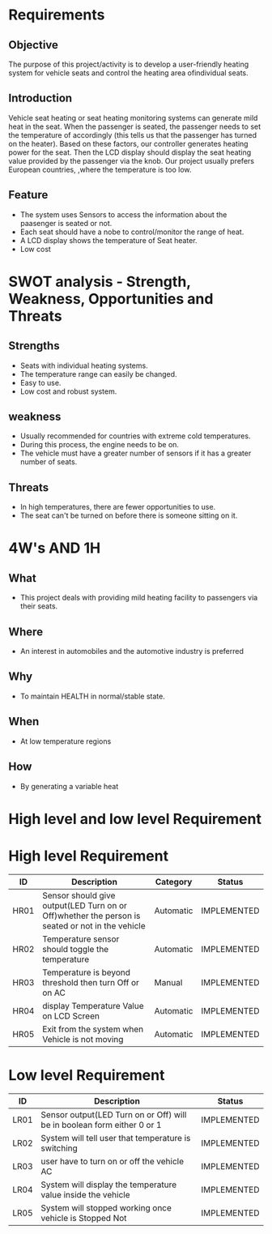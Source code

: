 # Requirements
## Objective
The purpose of this project/activity is to develop a user-friendly heating system for vehicle seats and control the heating area of ​​individual seats.
## Introduction
Vehicle seat heating or seat heating monitoring systems can generate mild heat in the seat. When the passenger is seated, the passenger needs to set the temperature of accordingly (this tells us that the passenger has turned on the heater). Based on these factors, our controller generates heating power for the seat. 
Then the LCD display should display the seat heating value provided by the passenger via the knob. Our project usually prefers European countries, 
,where the temperature is too low.
## Feature

+ The system uses Sensors to access the information about the paasenger is seated or not.
+ Each seat should have a nobe to control/monitor the range of heat.
+ A LCD display shows the temperature of Seat heater.
+ Low cost
# SWOT analysis - Strength, Weakness, Opportunities and Threats
## Strengths

+  Seats with individual heating systems.
+  The temperature range can easily be changed.
+  Easy to use. 
+  Low cost and robust system.
## weakness

+  Usually recommended for countries with extreme cold temperatures.
+  During this process, the engine needs to be on.
+  The vehicle must have a greater number of sensors if it has a greater number of seats.
## Threats

+  In high temperatures, there are fewer opportunities to use.
+  The seat can't be turned on before there is someone sitting on it.
# 4W's AND 1H
## What
+ This project deals with providing mild heating facility to passengers via their seats.
## Where
+ An interest in automobiles and the automotive industry is preferred
## Why
+ To maintain HEALTH in normal/stable state.
## When
+ At low temperature regions
## How
+ By generating a variable heat
# High level and low level Requirement

# High level Requirement 
|ID	  |Description                                                                                               |	 Category|	  Status   |
|-----|----------------------------------------------------------------------------------------------------------|-----------|-------------|
|HR01	|Sensor should give output(LED Turn on or Off)whether the person is seated or not in the vehicle           |  Automatic|	IMPLEMENTED|
|HR02	|Temperature sensor should toggle the temperature	                                                         |  Automatic|	IMPLEMENTED|
|HR03	|Temperature is beyond threshold then turn Off or on AC                                                    |  Manual	 |  IMPLEMENTED|  
|HR04	|display Temperature Value on LCD Screen                                                                   |  Automatic|	IMPLEMENTED|
|HR05	|Exit from the system when Vehicle is not moving	                                                         |  Automatic|	IMPLEMENTED|

# Low level Requirement
|ID  |Description		                                                            |Status      |
|----|--------------------------------------------------------------------------|------------|
|LR01|	Sensor output(LED Turn on or Off) will be in boolean form either 0 or 1	| IMPLEMENTED|
|LR02|	System will tell user that temperature is switching		                  | IMPLEMENTED|
|LR03|  user have to turn on or off the vehicle AC		                          | IMPLEMENTED|
|LR04|	System will display the temperature value inside the vehicle		        | IMPLEMENTED|
|LR05|	System will stopped working once vehicle is Stopped		Not               | IMPLEMENTED|
